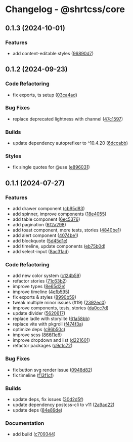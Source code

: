 # Changelog - @shrtcss/core

## 0.1.3 (2024-10-01)

### Features

- add content-editable styles ([96890d7](https://github.com/jrson83/shrtcss/commit/96890d7))

## 0.1.2 (2024-09-23)

### Code Refactoring

- fix exports, ts setup ([03ca4ad](https://github.com/jrson83/shrtcss/commit/03ca4ad))

### Bug Fixes

- replace deprecated lightness with channel ([47c1597](https://github.com/jrson83/shrtcss/commit/47c1597))

### Builds

- update dependency autoprefixer to ^10.4.20 ([6dccabb](https://github.com/jrson83/shrtcss/commit/6dccabb))

### Styles

- fix single quotes for @use ([e896031](https://github.com/jrson83/shrtcss/commit/e896031))

## 0.1.1 (2024-07-27)

### Features

- add drawer component ([cb95d83](https://github.com/jrson83/shrtcss/commit/cb95d83))
- add spinner, improve components ([18e4055](https://github.com/jrson83/shrtcss/commit/18e4055))
- add table component ([6ec5376](https://github.com/jrson83/shrtcss/commit/6ec5376))
- add pagination ([6f2a298](https://github.com/jrson83/shrtcss/commit/6f2a298))
- add toast component, more tests, stories ([4840be1](https://github.com/jrson83/shrtcss/commit/4840be1))
- add alert component ([4074be1](https://github.com/jrson83/shrtcss/commit/4074be1))
- add blockquote ([5d45d1e](https://github.com/jrson83/shrtcss/commit/5d45d1e))
- add timeline, update components ([eb75b0d](https://github.com/jrson83/shrtcss/commit/eb75b0d))
- add select-input ([8ac31ad](https://github.com/jrson83/shrtcss/commit/8ac31ad))

### Code Refactoring

- add new color system ([c124b59](https://github.com/jrson83/shrtcss/commit/c124b59))
- refactor stories ([71c63b2](https://github.com/jrson83/shrtcss/commit/71c63b2))
- improve types ([8e65d2e](https://github.com/jrson83/shrtcss/commit/8e65d2e))
- improve timeline ([4efb595](https://github.com/jrson83/shrtcss/commit/4efb595))
- fix exports & styles ([8990b59](https://github.com/jrson83/shrtcss/commit/8990b59))
- tweak multiple minor issues (#19) ([2392ec0](https://github.com/jrson83/shrtcss/commit/2392ec0))
- improve components, tests, stories ([da0cc7d](https://github.com/jrson83/shrtcss/commit/da0cc7d))
- update divider ([5620617](https://github.com/jrson83/shrtcss/commit/5620617))
- replace ladle with storylite ([61a58bb](https://github.com/jrson83/shrtcss/commit/61a58bb))
- replace vite with pkgroll ([f474f3a](https://github.com/jrson83/shrtcss/commit/f474f3a))
- optimize deps ([c96b50c](https://github.com/jrson83/shrtcss/commit/c96b50c))
- improve scss ([866f1e6](https://github.com/jrson83/shrtcss/commit/866f1e6))
- improve dropdown and list ([d221601](https://github.com/jrson83/shrtcss/commit/d221601))
- refactor packages ([c9c1c72](https://github.com/jrson83/shrtcss/commit/c9c1c72))

### Bug Fixes

- fix button svg render issue ([0948d82](https://github.com/jrson83/shrtcss/commit/0948d82))
- fix timeline ([f13f1cf](https://github.com/jrson83/shrtcss/commit/f13f1cf))

### Builds

- update deps, fix issues ([30d2d5f](https://github.com/jrson83/shrtcss/commit/30d2d5f))
- update dependency postcss-cli to v11 ([2a9ad22](https://github.com/jrson83/shrtcss/commit/2a9ad22))
- update deps ([84e89de](https://github.com/jrson83/shrtcss/commit/84e89de))

### Documentation

- add build ([c709344](https://github.com/jrson83/shrtcss/commit/c709344))

